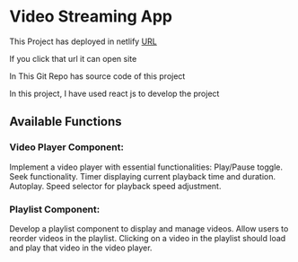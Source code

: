 # Video Streaming App

This Project has deployed in netlify [URL](https://65e6f8172cb5b782e9639f3e--frabjous-fudge-46895a.netlify.app/)

If you click that url it can open site

In This Git Repo has source code of this project

In this project, I have used react js to develop the project 

## Available Functions

### Video Player Component:
Implement a video player with essential functionalities:
Play/Pause toggle.
Seek functionality.
Timer displaying current playback time and duration.
Autoplay.
Speed selector for playback speed adjustment.

### Playlist Component:
Develop a playlist component to display and manage videos.
Allow users to reorder videos in the playlist.
Clicking on a video in the playlist should load and play that video in the video player.


